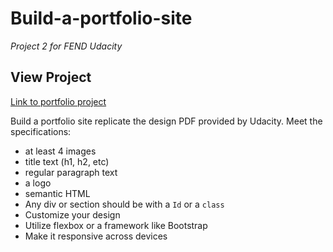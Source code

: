 # Build-a-portfolio-site

_Project 2 for FEND Udacity_

## View Project

[Link to portfolio project](https://foxystoat.github.io/portfolio/)

Build a portfolio site replicate the design PDF provided by Udacity.
Meet the specifications:
* at least 4 images
* title text (h1, h2, etc)
* regular paragraph text
* a logo
* semantic HTML
* Any div or section should be with a `Id` or a `class`
* Customize your design
* Utilize flexbox or a framework like Bootstrap
* Make it responsive across devices
